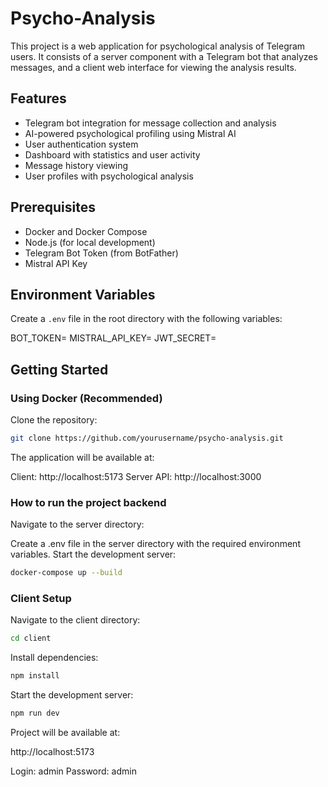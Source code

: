 # Psycho-Analysis

This project is a web application for psychological analysis of Telegram users. It consists of a server component with a Telegram bot that analyzes messages, and a client web interface for viewing the analysis results.

## Features

-   Telegram bot integration for message collection and analysis
-   AI-powered psychological profiling using Mistral AI
-   User authentication system
-   Dashboard with statistics and user activity
-   Message history viewing
-   User profiles with psychological analysis

## Prerequisites

-   Docker and Docker Compose
-   Node.js (for local development)
-   Telegram Bot Token (from BotFather)
-   Mistral API Key

## Environment Variables

Create a `.env` file in the root directory with the following variables:


BOT_TOKEN=
MISTRAL_API_KEY=
JWT_SECRET=

## Getting Started

### Using Docker (Recommended)

Clone the repository:

```bash
git clone https://github.com/yourusername/psycho-analysis.git
```

The application will be available at:

Client: http://localhost:5173
Server API: http://localhost:3000

### How to run the project backend

Navigate to the server directory:

Create a .env file in the server directory with the required environment variables.
Start the development server:

```bash
docker-compose up --build
```

### Client Setup

Navigate to the client directory:

```bash
cd client
```

Install dependencies:

```bash
npm install
```

Start the development server:

```bash
npm run dev
```

Project will be available at:

http://localhost:5173

Login: admin
Password: admin
